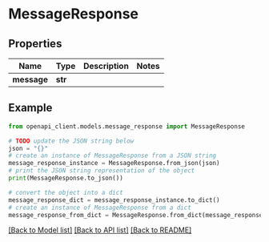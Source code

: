 # MessageResponse


## Properties

Name | Type | Description | Notes
------------ | ------------- | ------------- | -------------
**message** | **str** |  | 

## Example

```python
from openapi_client.models.message_response import MessageResponse

# TODO update the JSON string below
json = "{}"
# create an instance of MessageResponse from a JSON string
message_response_instance = MessageResponse.from_json(json)
# print the JSON string representation of the object
print(MessageResponse.to_json())

# convert the object into a dict
message_response_dict = message_response_instance.to_dict()
# create an instance of MessageResponse from a dict
message_response_from_dict = MessageResponse.from_dict(message_response_dict)
```
[[Back to Model list]](../README.md#documentation-for-models) [[Back to API list]](../README.md#documentation-for-api-endpoints) [[Back to README]](../README.md)


